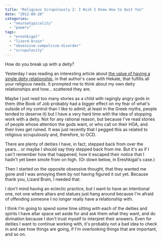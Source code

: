 ```yaml
---
title: "Religious Scrupulously 2: I Wish I Knew How to Quit You"
date: "2012-09-20"
categories: 
  - "neuroatypicality"
  - "powers"
tags: 
  - "ereshkigal"
  - "lizard-brain"
  - "obsessive-compulsive-disorder"
  - "scrupulosity"
---
```


How do you break up with a deity?

Yesterday I was reading an interesting article about [the value of having a single deity relationship](http://thelunatikwitch.tumblr.com/post/1589327586/freedom-of-solitary-deity), in that author's case with Hekate, that fulfills all your religious needs. It prompted me to think about my own deity relationships and how... scattered they are.

Maybe I just read too many stories as a child with ragingly angry gods in them (the Book of Job probably had a bigger effect on my fear of what's outside of my control than I like to admit; at least in the Greek myths, people tended to deserve it) but I have a very hard time with the idea of stopping work with a deity. Not for any rational reason, but because I've read stories of people whose attention the gods want, or who call on their HGA, and their lives get ruined. It was just recently that I pegged this as related to religious scrupulously and, therefore, to OCD.

There are plenty of deities I have, in fact, stepped back from over the years... or maybe I should say they stepped back from me. But it's as if I can't remember how that happened, how it escaped their notice that I hadn't yet been smote from on high. (Or down below, in Ereshkigal's case.)

Then I started on the opposite obsessive thought, that they wanted me gone and I was annoying them by not having figured it out yet. Because thank you, Lizard Brain, I needed that.

I don't mind having an eclectic practice, but I want to have an intentional one, not one where altars and statues just hang around because I'm afraid of offending someone I no longer really have a relationship with.

I think I'm going to spend some time sitting with each of the deities and spirits I have altar space set aside for and ask them what they want, and do divination because I don't trust myself to interpret their answers. Even for deities I want to continue working with, it's probably not a bad idea to check in and see how things are going, if I'm overlooking things that are important, and so on.
